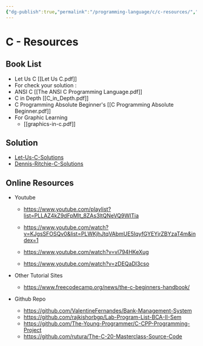 ```yaml
---
{"dg-publish":true,"permalink":"/programming-language/c/c-resources/","tags":"gardenEntry","dgHomeLink":true,"dgPassFrontmatter":false}
---
```



# C - Resources
## Book List
- Let Us C   [[Let Us C.pdf]]
- For check your solution :
- ANSI C [[The ANSI C Programming Language.pdf]]
- C in Depth [[C_in_Depth.pdf]]
- C Programming Absolute Beginner's [[C Programming Absolute Beginner.pdf]]
- For Graphic Learning
	- [[graphics-in-c.pdf]]


## Solution
- [Let-Us-C-Solutions](https://github.com/hiverkiya/Let-Us-C-Solutions)  
- [Dennis-Ritchie-C-Solutions](https://github.com/hiverkiya/Dennis-Ritchie-C-Solutions) 

## Online Resources

- Youtube
	- https://www.youtube.com/playlist?list=PLLAZ4kZ9dFpMlt_8ZAs3ltQNeVQ9WITia
	
	- https://www.youtube.com/watch?v=KJgsSFOSQv0&list=PLWKjhJtqVAbmUE5IqyfGYEYjrZBYzaT4m&index=1

	- https://www.youtube.com/watch?v=vl794HKeXug
	
	- https://www.youtube.com/watch?v=zDEQaDl3cso
- Other Tutorial Sites
	- https://www.freecodecamp.org/news/the-c-beginners-handbook/

- Github Repo
	- https://github.com/ValentineFernandes/Bank-Management-System
	- https://github.com/rajkishorbgp/Lab-Program-List-BCA-II-Sem
	- https://github.com/The-Young-Programmer/C-CPP-Programming-Project
	- https://github.com/rutura/The-C-20-Masterclass-Source-Code